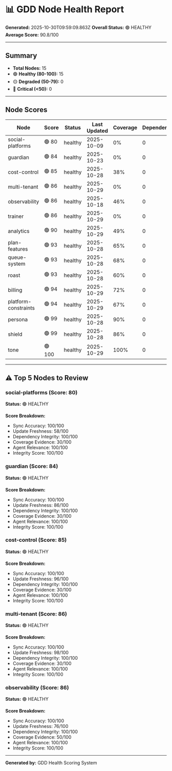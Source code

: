 # 📊 GDD Node Health Report

**Generated:** 2025-10-30T09:59:09.863Z
**Overall Status:** 🟢 HEALTHY
**Average Score:** 90.8/100

---

## Summary

- **Total Nodes:** 15
- 🟢 **Healthy (80-100):** 15
- 🟡 **Degraded (50-79):** 0
- 🔴 **Critical (<50):** 0

---

## Node Scores

| Node | Score | Status | Last Updated | Coverage | Dependencies | Issues |
|------|-------|--------|--------------|----------|--------------|--------|
| social-platforms | 🟢 80 | healthy | 2025-10-09 | 0% | 0 | 0 |
| guardian | 🟢 84 | healthy | 2025-10-23 | 0% | 0 | 0 |
| cost-control | 🟢 85 | healthy | 2025-10-28 | 38% | 0 | 0 |
| multi-tenant | 🟢 86 | healthy | 2025-10-29 | 0% | 0 | 0 |
| observability | 🟢 86 | healthy | 2025-10-18 | 46% | 0 | 0 |
| trainer | 🟢 86 | healthy | 2025-10-29 | 0% | 0 | 0 |
| analytics | 🟢 90 | healthy | 2025-10-29 | 49% | 0 | 0 |
| plan-features | 🟢 93 | healthy | 2025-10-28 | 65% | 0 | 0 |
| queue-system | 🟢 93 | healthy | 2025-10-28 | 68% | 0 | 0 |
| roast | 🟢 93 | healthy | 2025-10-28 | 60% | 0 | 0 |
| billing | 🟢 94 | healthy | 2025-10-29 | 72% | 0 | 0 |
| platform-constraints | 🟢 94 | healthy | 2025-10-29 | 67% | 0 | 0 |
| persona | 🟢 99 | healthy | 2025-10-28 | 90% | 0 | 0 |
| shield | 🟢 99 | healthy | 2025-10-28 | 86% | 0 | 0 |
| tone | 🟢 100 | healthy | 2025-10-29 | 100% | 0 | 0 |

---

## ⚠️ Top 5 Nodes to Review

### social-platforms (Score: 80)

**Status:** 🟢 HEALTHY

**Score Breakdown:**
- Sync Accuracy: 100/100
- Update Freshness: 58/100
- Dependency Integrity: 100/100
- Coverage Evidence: 30/100
- Agent Relevance: 100/100
- Integrity Score: 100/100


### guardian (Score: 84)

**Status:** 🟢 HEALTHY

**Score Breakdown:**
- Sync Accuracy: 100/100
- Update Freshness: 86/100
- Dependency Integrity: 100/100
- Coverage Evidence: 30/100
- Agent Relevance: 100/100
- Integrity Score: 100/100


### cost-control (Score: 85)

**Status:** 🟢 HEALTHY

**Score Breakdown:**
- Sync Accuracy: 100/100
- Update Freshness: 96/100
- Dependency Integrity: 100/100
- Coverage Evidence: 30/100
- Agent Relevance: 100/100
- Integrity Score: 100/100


### multi-tenant (Score: 86)

**Status:** 🟢 HEALTHY

**Score Breakdown:**
- Sync Accuracy: 100/100
- Update Freshness: 98/100
- Dependency Integrity: 100/100
- Coverage Evidence: 30/100
- Agent Relevance: 100/100
- Integrity Score: 100/100


### observability (Score: 86)

**Status:** 🟢 HEALTHY

**Score Breakdown:**
- Sync Accuracy: 100/100
- Update Freshness: 76/100
- Dependency Integrity: 100/100
- Coverage Evidence: 50/100
- Agent Relevance: 100/100
- Integrity Score: 100/100


---

**Generated by:** GDD Health Scoring System
